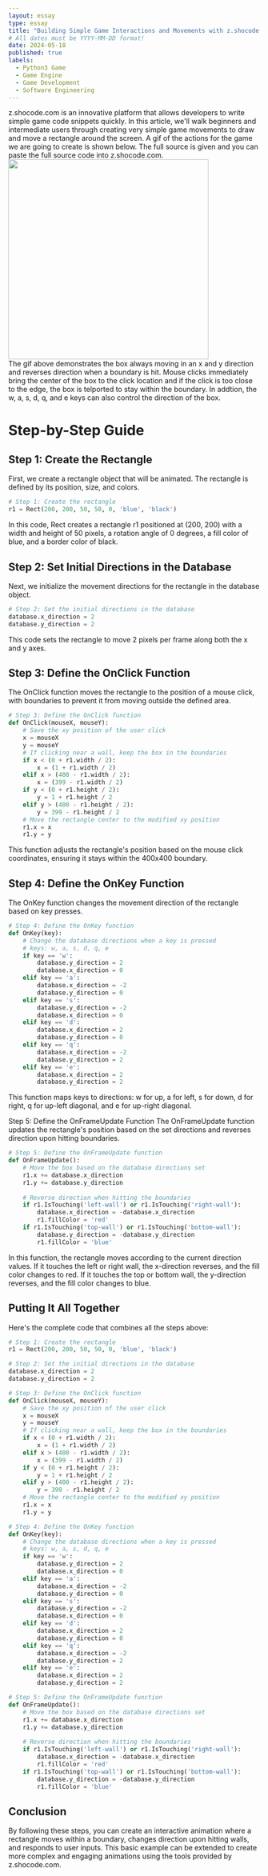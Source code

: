 ```yaml
---
layout: essay
type: essay
title: "Building Simple Game Interactions and Movements with z.shocode.com"
# All dates must be YYYY-MM-DD format!
date: 2024-05-18
published: true
labels:
  - Python3 Game
  - Game Engine
  - Game Development
  - Software Engineering
---
```


z.shocode.com is an innovative platform that allows developers to write simple game code snippets quickly. In this article, we'll walk beginners and intermediate users through creating very simple game movements to draw and move a rectangle around the screen. A gif of the actions for the game we are going to create is shown below. The full source is given and you can paste the full source code into z.shocode.com. <br/>
<img width="400px" class="rounded float-start pe-4" src="../img/MiniGameEngine/simplegamemove.gif">
<br/>
The gif above demonstrates the box always moving in an x and y direction and reverses direction when a boundary is hit. Mouse clicks immediately bring the center of the box to the click location and if the click is too close to the edge, the box is telported to stay within the boundary. In addtion, the w, a, s, d, q, and e keys can also control the direction of the box.

# Step-by-Step Guide
## Step 1: Create the Rectangle
First, we create a rectangle object that will be animated. The rectangle is defined by its position, size, and colors.

```python
# Step 1: Create the rectangle
r1 = Rect(200, 200, 50, 50, 0, 'blue', 'black')
```
In this code, Rect creates a rectangle r1 positioned at (200, 200) with a width and height of 50 pixels, a rotation angle of 0 degrees, a fill color of blue, and a border color of black.

## Step 2: Set Initial Directions in the Database
Next, we initialize the movement directions for the rectangle in the database object.

```python
# Step 2: Set the initial directions in the database
database.x_direction = 2
database.y_direction = 2
```
This code sets the rectangle to move 2 pixels per frame along both the x and y axes.

## Step 3: Define the OnClick Function
The OnClick function moves the rectangle to the position of a mouse click, with boundaries to prevent it from moving outside the defined area.

```python
# Step 3: Define the OnClick function
def OnClick(mouseX, mouseY):
    # Save the xy position of the user click
    x = mouseX
    y = mouseY
    # If clicking near a wall, keep the box in the boundaries
    if x < (0 + r1.width / 2):
        x = (1 + r1.width / 2)
    elif x > (400 - r1.width / 2):
        x = (399 - r1.width / 2)
    if y < (0 + r1.height / 2):
        y = 1 + r1.height / 2
    elif y > (400 - r1.height / 2):
        y = 399 - r1.height / 2
    # Move the rectangle center to the modified xy position
    r1.x = x
    r1.y = y
```
This function adjusts the rectangle's position based on the mouse click coordinates, ensuring it stays within the 400x400 boundary.

## Step 4: Define the OnKey Function
The OnKey function changes the movement direction of the rectangle based on key presses.

```python
# Step 4: Define the OnKey function
def OnKey(key):
    # Change the database directions when a key is pressed
    # keys: w, a, s, d, q, e
    if key == 'w':
        database.y_direction = 2
        database.x_direction = 0
    elif key == 'a':
        database.x_direction = -2
        database.y_direction = 0
    elif key == 's':
        database.y_direction = -2
        database.x_direction = 0
    elif key == 'd':
        database.x_direction = 2
        database.y_direction = 0
    elif key == 'q':
        database.x_direction = -2
        database.y_direction = 2
    elif key == 'e':
        database.x_direction = 2
        database.y_direction = 2
```
This function maps keys to directions: w for up, a for left, s for down, d for right, q for up-left diagonal, and e for up-right diagonal.

Step 5: Define the OnFrameUpdate Function
The OnFrameUpdate function updates the rectangle's position based on the set directions and reverses direction upon hitting boundaries.

```python
# Step 5: Define the OnFrameUpdate function
def OnFrameUpdate():
    # Move the box based on the database directions set
    r1.x += database.x_direction
    r1.y += database.y_direction
    
    # Reverse direction when hitting the boundaries
    if r1.IsTouching('left-wall') or r1.IsTouching('right-wall'):
        database.x_direction = -database.x_direction
        r1.fillColor = 'red'
    if r1.IsTouching('top-wall') or r1.IsTouching('bottom-wall'):
        database.y_direction = -database.y_direction
        r1.fillColor = 'blue'
```
In this function, the rectangle moves according to the current direction values. If it touches the left or right wall, the x-direction reverses, and the fill color changes to red. If it touches the top or bottom wall, the y-direction reverses, and the fill color changes to blue.

## Putting It All Together
Here's the complete code that combines all the steps above:

```python
# Step 1: Create the rectangle
r1 = Rect(200, 200, 50, 50, 0, 'blue', 'black')

# Step 2: Set the initial directions in the database
database.x_direction = 2
database.y_direction = 2

# Step 3: Define the OnClick function
def OnClick(mouseX, mouseY):
    # Save the xy position of the user click
    x = mouseX
    y = mouseY
    # If clicking near a wall, keep the box in the boundaries
    if x < (0 + r1.width / 2):
        x = (1 + r1.width / 2)
    elif x > (400 - r1.width / 2):
        x = (399 - r1.width / 2)
    if y < (0 + r1.height / 2):
        y = 1 + r1.height / 2
    elif y > (400 - r1.height / 2):
        y = 399 - r1.height / 2
    # Move the rectangle center to the modified xy position
    r1.x = x
    r1.y = y

# Step 4: Define the OnKey function
def OnKey(key):
    # Change the database directions when a key is pressed
    # keys: w, a, s, d, q, e
    if key == 'w':
        database.y_direction = 2
        database.x_direction = 0
    elif key == 'a':
        database.x_direction = -2
        database.y_direction = 0
    elif key == 's':
        database.y_direction = -2
        database.x_direction = 0
    elif key == 'd':
        database.x_direction = 2
        database.y_direction = 0
    elif key == 'q':
        database.x_direction = -2
        database.y_direction = 2
    elif key == 'e':
        database.x_direction = 2
        database.y_direction = 2

# Step 5: Define the OnFrameUpdate function
def OnFrameUpdate():
    # Move the box based on the database directions set
    r1.x += database.x_direction
    r1.y += database.y_direction
    
    # Reverse direction when hitting the boundaries
    if r1.IsTouching('left-wall') or r1.IsTouching('right-wall'):
        database.x_direction = -database.x_direction
        r1.fillColor = 'red'
    if r1.IsTouching('top-wall') or r1.IsTouching('bottom-wall'):
        database.y_direction = -database.y_direction
        r1.fillColor = 'blue'
```
## Conclusion
By following these steps, you can create an interactive animation where a rectangle moves within a boundary, changes direction upon hitting walls, and responds to user inputs. This basic example can be extended to create more complex and engaging animations using the tools provided by z.shocode.com.
